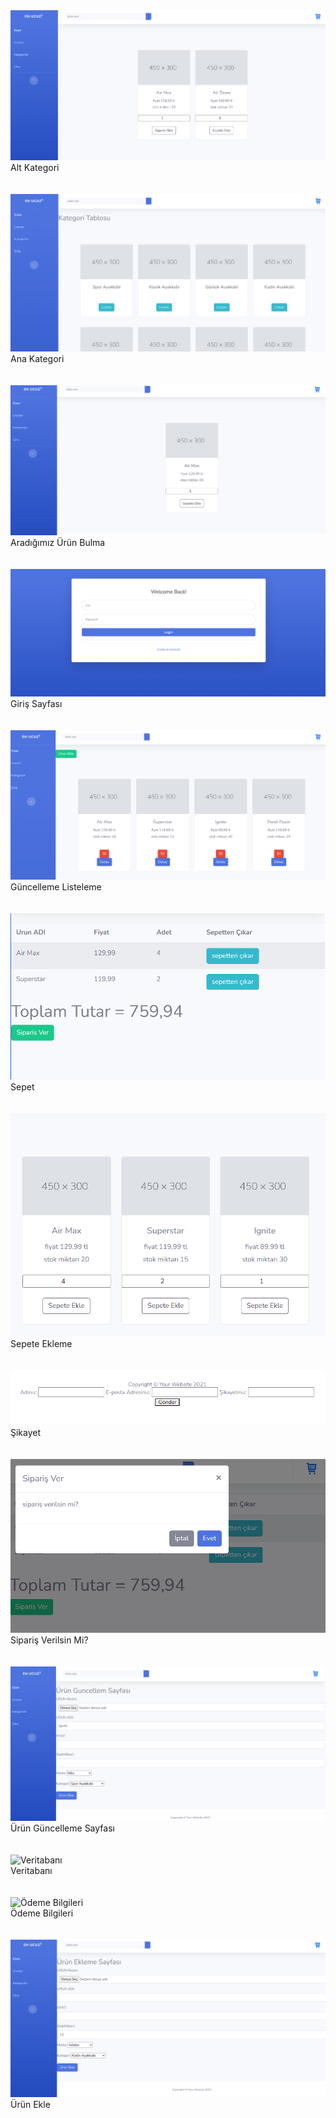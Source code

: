 <div class="image-row">
  <div class="image-container">
    <img src="https://github.com/yusufKemalPinarci/EnUcuzUrunBul/blob/master/proje%20resimleri/alt%20kategori.png" alt="Alt Kategori" />
    <figcaption>Alt Kategori</figcaption>
  </div>

  <br>
  <br>
  <div class="image-container">
    <img src="https://github.com/yusufKemalPinarci/EnUcuzUrunBul/blob/master/proje%20resimleri/ana%20kategori.png" alt="Ana Kategori" />
    <figcaption>Ana Kategori</figcaption>
  </div>
</div>
<br>
  <br>

<div class="image-row">
  <div class="image-container">
    <img src="https://github.com/yusufKemalPinarci/EnUcuzUrunBul/blob/master/proje%20resimleri/arad%C4%B1%C4%9F%C4%B1m%C4%B1z%20%C3%BCr%C3%BCn%20bulma.png" alt="Aradığımız Ürün Bulma" />
    <figcaption>Aradığımız Ürün Bulma</figcaption>
  </div>
  <br>
  <br>
  <div class="image-container">
    <img src="https://github.com/yusufKemalPinarci/EnUcuzUrunBul/blob/master/proje%20resimleri/giris.png" alt="Giriş" />
    <figcaption>Giriş Sayfası</figcaption>
  </div>
</div>
<br>
  <br>

<div class="image-row">
  <div class="image-container">
    <img src="https://github.com/yusufKemalPinarci/EnUcuzUrunBul/blob/master/proje%20resimleri/guncelleme%20listeleme.png" alt="Güncelleme Listeleme" />
    <figcaption>Güncelleme Listeleme</figcaption>
  </div>
  <br>
  <br>
  <div class="image-container">
    <img src="https://github.com/yusufKemalPinarci/EnUcuzUrunBul/blob/master/proje%20resimleri/sepet.png" alt="Sepet" />
    <figcaption>Sepet</figcaption>
  </div>
</div>
<br>
  <br>

<div class="image-row">
  <div class="image-container">
    <img src="https://github.com/yusufKemalPinarci/EnUcuzUrunBul/blob/master/proje%20resimleri/sepete%20ekleme.png" alt="Sepete Ekleme" />
    <figcaption>Sepete Ekleme</figcaption>
  </div>
  <br>
  <br>
  <div class="image-container">
    <img src="https://github.com/yusufKemalPinarci/EnUcuzUrunBul/blob/master/proje%20resimleri/sikayet.png" alt="Şikayet Alt Menü" />
    <figcaption>Şikayet</figcaption>
  </div>
</div>
<br>
  <br>

<div class="image-row">
  <div class="image-container">
    <img src="https://github.com/yusufKemalPinarci/EnUcuzUrunBul/blob/master/proje%20resimleri/siparis%20verilsin%20mi.png" alt="    Sipariş Verilsin Mi?" />
    <figcaption>Sipariş Verilsin Mi?</figcaption>
  </div>
  <br>
  <br>
  <div class="image-container">
    <img src="https://github.com/yusufKemalPinarci/EnUcuzUrunBul/blob/master/proje%20resimleri/urun%20guncelleme%20sayfas%C4%B1.png" alt="Ürün Güncelleme Sayfası" />
    <figcaption>Ürün Güncelleme Sayfası</figcaption>
  </div>
</div>
<br>
  <br>

<div class="image-row">
  <div class="image-container">
    <img src="https://github.com/yusufKemalPinarci/EnUcuzUrunBul/blob/master/proje%20resimleri/veritaban%C4%B1.png" alt="Veritabanı" />
    <figcaption>Veritabanı</figcaption>
  </div>
  <br>
  <br>
  <div class="image-container">
    <img src="https://github.com/yusufKemalPinarci/EnUcuzUrunBul/blob/master/proje%20resimleri/%C3%B6deme%20bilgileri.png" alt="Ödeme Bilgileri" />
    <figcaption>Ödeme Bilgileri</figcaption>
  </div>
</div>
<br>
  <br>

<div class="image-row">
  <div class="image-container">
    <img src="https://github.com/yusufKemalPinarci/EnUcuzUrunBul/blob/master/proje%20resimleri/%C3%BCr%C3%BCn%20ekle.png" alt="Ürün Ekle" />
    <figcaption>Ürün Ekle</figcaption>
  </div>
</div>
